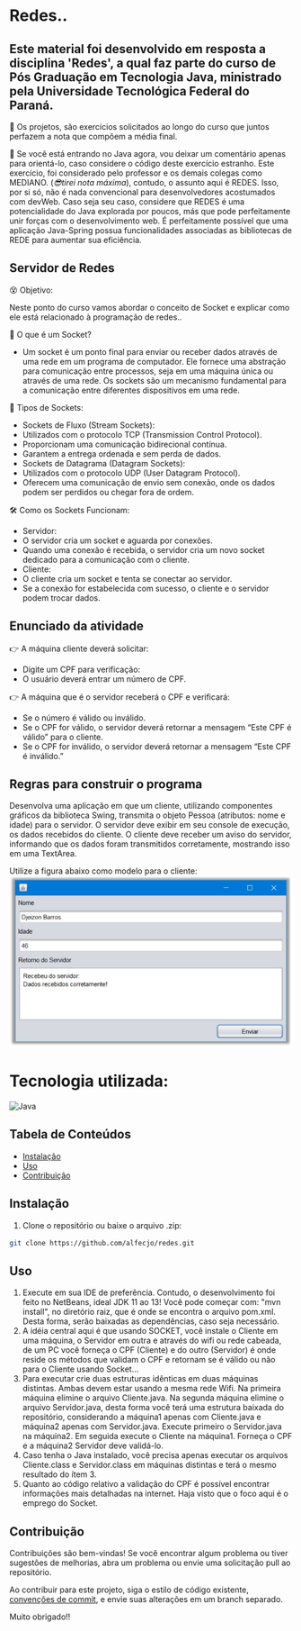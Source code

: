 # Redes..

## Este material foi desenvolvido em resposta a disciplina 'Redes', a qual faz parte do curso de Pós Graduação em Tecnologia Java, ministrado pela Universidade Tecnológica Federal do Paraná.
🎉 Os projetos, são exercícios solicitados ao longo do curso que juntos perfazem a nota que compõem a média final.

🥋 Se você está entrando no Java agora, vou deixar um comentário apenas para orientá-lo, caso considere o código deste exercício estranho. Este exercício, foi considerado pelo professor e os demais colegas como MEDIANO. (_😎tirei nota máxima_), contudo, o assunto aqui é REDES. Isso, por si só, não é nada convencional para desenvolvedores acostumados com devWeb. Caso seja seu caso, considere que REDES é uma potencialidade do Java explorada por poucos, más que pode perfeitamente unir forças com o desenvolvimento web. É perfeitamente possível que uma aplicação Java-Spring possua funcionalidades associadas as bibliotecas de REDE para aumentar sua eficiência.

## Servidor de Redes

😵 Objetivo:

Neste ponto do curso vamos abordar o conceito de Socket e explicar como ele está relacionado à programação de redes..

📶 O que é um Socket?
- Um socket é um ponto final para enviar ou receber dados através de uma rede em um programa de computador. Ele fornece uma abstração para comunicação entre processos, seja em uma máquina única ou através de uma rede. Os sockets são um mecanismo fundamental para a comunicação entre diferentes dispositivos em uma rede.

🧭 Tipos de Sockets:
- Sockets de Fluxo (Stream Sockets):
- Utilizados com o protocolo TCP (Transmission Control Protocol).
- Proporcionam uma comunicação bidirecional contínua.
- Garantem a entrega ordenada e sem perda de dados.
- Sockets de Datagrama (Datagram Sockets):
- Utilizados com o protocolo UDP (User Datagram Protocol).
- Oferecem uma comunicação de envio sem conexão, onde os dados podem ser perdidos ou chegar fora de ordem.

🛠️ Como os Sockets Funcionam:
- Servidor:
- O servidor cria um socket e aguarda por conexões.
- Quando uma conexão é recebida, o servidor cria um novo socket dedicado para a comunicação com o cliente.
- Cliente:
- O cliente cria um socket e tenta se conectar ao servidor.
- Se a conexão for estabelecida com sucesso, o cliente e o servidor podem trocar dados.

## Enunciado da atividade
👉 A máquina cliente deverá solicitar:
- Digite um CPF para verificação:
- O usuário deverá entrar um número de CPF.

👉 A máquina que é o servidor receberá o CPF e verificará:
- Se o número é válido ou inválido.
- Se o CPF for válido, o servidor deverá retornar a mensagem “Este CPF é válido” para o cliente.
- Se o CPF for inválido, o servidor deverá retornar a mensagem “Este CPF é inválido.”

## Regras para construir o programa
Desenvolva uma aplicação em que um cliente, utilizando componentes gráficos da 
biblioteca Swing, transmita o objeto Pessoa (atributos: nome e idade) para o 
servidor. O servidor deve exibir em seu console de execução, os dados recebidos do 
cliente. O cliente deve receber um aviso do servidor, informando que os dados foram 
transmitidos corretamente, mostrando isso em uma TextArea.

Utilize a figura abaixo como modelo para o cliente:
![swing](./swing.jpg)

# Tecnologia utilizada:

![Java](https://img.shields.io/badge/java-%23ED8B00.svg?style=for-the-badge&logo=openjdk&logoColor=white)

## Tabela de Conteúdos

- [Instalação](#Instalação)
- [Uso](#Uso)
- [Contribuição](#Contribuição)

## Instalação

1. Clone o repositório ou baixe o arquivo .zip:

```bash
git clone https://github.com/alfecjo/redes.git
```
## Uso

1. Execute em sua IDE de preferência. Contudo, o desenvolvimento foi feito no NetBeans, ideal JDK 11 ao 13! Você pode começar com: "mvn install", no diretório raiz, que é onde se    encontra o arquivo pom.xml. Desta forma, serão baixadas as dependências, caso seja necessário.
2. A idéia central aqui é que usando SOCKET, você instale o Cliente em uma máquina, o Servidor em outra e através do wifi ou rede cabeada, de um PC você forneça o CPF
   (Cliente) e do outro (Servidor) é onde reside os métodos que validam o CPF e retornam se é válido ou não para o Cliente usando Socket...
3. Para executar crie duas estruturas idênticas em duas máquinas distintas. Ambas devem estar usando a mesma rede Wifi. Na primeira máquina elimine o arquivo Cliente.java.
   Na segunda máquina elimine o arquivo Servidor.java, desta forma você terá uma estrutura baixada do repositório, considerando a máquina1 apenas com Cliente.java e máquina2
   apenas com Servidor.java. Execute primeiro o Servidor.java na máquina2. Em seguida execute o Cliente na máquina1. Forneça o CPF e a máquina2 Servidor deve validá-lo.
4. Caso tenha o Java instalado, você precisa apenas executar os arquivos Cliente.class e Servidor.class em máquinas distintas e terá o mesmo resultado do ítem 3.
5. Quanto ao código relativo a validação do CPF é possível encontrar informações mais detalhadas na internet. Haja visto que o foco aqui é o emprego do Socket.

## Contribuição

Contribuições são bem-vindas! Se você encontrar algum problema ou tiver sugestões de melhorias, abra um problema ou envie uma solicitação pull ao repositório.

Ao contribuir para este projeto, siga o estilo de código existente, [convenções de commit](https://www.conventionalcommits.org/en/v1.0.0/), e envie suas alterações em um branch separado.

Muito obrigado!!




